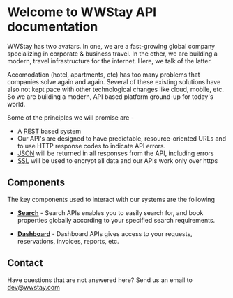 # Welcome to WWStay API documentation

WWStay has two avatars.  In one, we are a fast-growing
global company specializing in corporate &amp; business
travel.  In the other, we are building a modern, travel
infrastructure for the internet.  Here, we talk of the latter.

Accomodation (hotel, apartments, etc) has too many problems
that companies solve again and again.  Several of these
existing solutions have also not kept pace with other technological
changes like cloud, mobile, etc.  So we are building a
modern, API based platform ground-up for today's world.

Some of the principles we will promise are -

* A [REST](http://en.wikipedia.org/wiki/Representational_state_transfer)
based system
* Our API's are designed to have predictable, resource-oriented URLs and
to use HTTP response codes to indicate API errors. 
* [JSON](http://json.org/) will be returned in all responses from the API, including errors 
* [SSL](http://en.wikipedia.org/wiki/Transport_Layer_Security) will be used to encrypt all data and our APIs work
only over https

## Components

The key components used to interact with our systems are the following

* **[Search](search/search.md)** - Search APIs enables you to easily search for, and book properties globally
 according to your specified search requirements.

* **[Dashboard](pa.md)** - Dashboard APIs gives access to your requests, reservations, invoices, reports, etc.

## Contact

Have questions that are not answered here?  Send us an email to dev@wwstay.com
